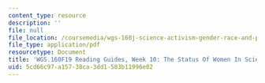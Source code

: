 ```yaml
---
content_type: resource
description: ''
file: null
file_location: /coursemedia/wgs-160j-science-activism-gender-race-and-power-fall-2019/5cd66c97a15738ca3dd1583b11996e02_MITWGS_160F19_Wk10ReadingGuide.pdf
file_type: application/pdf
resourcetype: Document
title: 'WGS.160F19 Reading Guides, Week 10: The Status Of Women In Science'
uid: 5cd66c97-a157-38ca-3dd1-583b11996e02
---
```

